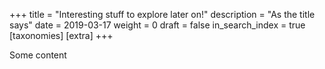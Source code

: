 +++
title = "Interesting stuff to explore later on!"
description = "As the title says"
date = 2019-03-17
weight = 0
draft = false
in_search_index = true
[taxonomies]
[extra]
+++

Some content
